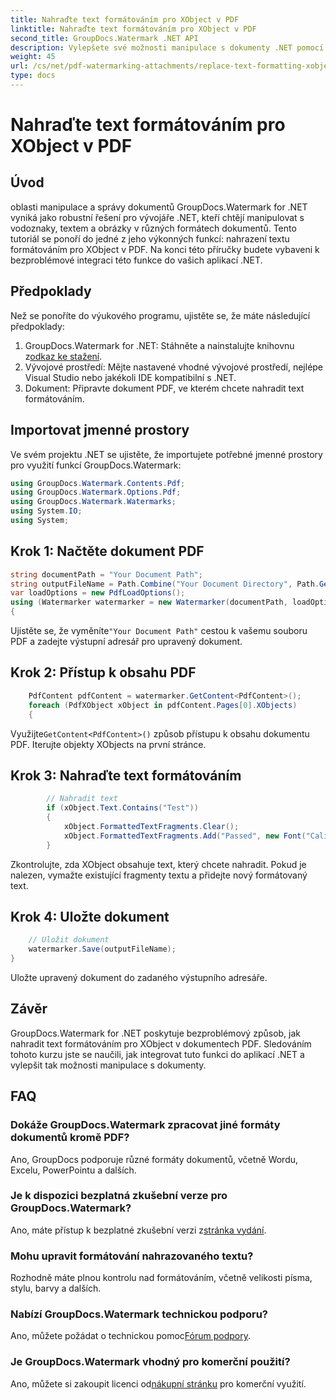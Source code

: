 ```yaml
---
title: Nahraďte text formátováním pro XObject v PDF
linktitle: Nahraďte text formátováním pro XObject v PDF
second_title: GroupDocs.Watermark .NET API
description: Vylepšete své možnosti manipulace s dokumenty .NET pomocí GroupDocs pro .NET. Naučte se, jak snadno nahradit text formátováním v PDF.
weight: 45
url: /cs/net/pdf-watermarking-attachments/replace-text-formatting-xobject-pdf/
type: docs
---
```

# Nahraďte text formátováním pro XObject v PDF

## Úvod
oblasti manipulace a správy dokumentů GroupDocs.Watermark for .NET vyniká jako robustní řešení pro vývojáře .NET, kteří chtějí manipulovat s vodoznaky, textem a obrázky v různých formátech dokumentů. Tento tutoriál se ponoří do jedné z jeho výkonných funkcí: nahrazení textu formátováním pro XObject v PDF. Na konci této příručky budete vybaveni k bezproblémové integraci této funkce do vašich aplikací .NET.
## Předpoklady
Než se ponoříte do výukového programu, ujistěte se, že máte následující předpoklady:
1.  GroupDocs.Watermark for .NET: Stáhněte a nainstalujte knihovnu z[odkaz ke stažení](https://releases.groupdocs.com/Watermark/net/).
2. Vývojové prostředí: Mějte nastavené vhodné vývojové prostředí, nejlépe Visual Studio nebo jakékoli IDE kompatibilní s .NET.
3. Dokument: Připravte dokument PDF, ve kterém chcete nahradit text formátováním.

## Importovat jmenné prostory
Ve svém projektu .NET se ujistěte, že importujete potřebné jmenné prostory pro využití funkcí GroupDocs.Watermark:
```csharp
using GroupDocs.Watermark.Contents.Pdf;
using GroupDocs.Watermark.Options.Pdf;
using GroupDocs.Watermark.Watermarks;
using System.IO;
using System;
```
## Krok 1: Načtěte dokument PDF
```csharp
string documentPath = "Your Document Path";
string outputFileName = Path.Combine("Your Document Directory", Path.GetFileName(documentPath));
var loadOptions = new PdfLoadOptions();
using (Watermarker watermarker = new Watermarker(documentPath, loadOptions))
{
```
 Ujistěte se, že vyměníte`"Your Document Path"` cestou k vašemu souboru PDF a zadejte výstupní adresář pro upravený dokument.
## Krok 2: Přístup k obsahu PDF
```csharp
    PdfContent pdfContent = watermarker.GetContent<PdfContent>();
    foreach (PdfXObject xObject in pdfContent.Pages[0].XObjects)
    {
```
 Využijte`GetContent<PdfContent>()` způsob přístupu k obsahu dokumentu PDF. Iterujte objekty XObjects na první stránce.
## Krok 3: Nahraďte text formátováním
```csharp
        // Nahradit text
        if (xObject.Text.Contains("Test"))
        {
            xObject.FormattedTextFragments.Clear();
            xObject.FormattedTextFragments.Add("Passed", new Font("Calibri", 19, FontStyle.Bold), Color.Red, Color.Aqua);
        }
```
Zkontrolujte, zda XObject obsahuje text, který chcete nahradit. Pokud je nalezen, vymažte existující fragmenty textu a přidejte nový formátovaný text.
## Krok 4: Uložte dokument
```csharp
    // Uložit dokument
    watermarker.Save(outputFileName);
}
```
Uložte upravený dokument do zadaného výstupního adresáře.

## Závěr
GroupDocs.Watermark for .NET poskytuje bezproblémový způsob, jak nahradit text formátováním pro XObject v dokumentech PDF. Sledováním tohoto kurzu jste se naučili, jak integrovat tuto funkci do aplikací .NET a vylepšit tak možnosti manipulace s dokumenty.
## FAQ
### Dokáže GroupDocs.Watermark zpracovat jiné formáty dokumentů kromě PDF?
Ano, GroupDocs podporuje různé formáty dokumentů, včetně Wordu, Excelu, PowerPointu a dalších.
### Je k dispozici bezplatná zkušební verze pro GroupDocs.Watermark?
 Ano, máte přístup k bezplatné zkušební verzi z[stránka vydání](https://releases.groupdocs.com/).
### Mohu upravit formátování nahrazovaného textu?
Rozhodně máte plnou kontrolu nad formátováním, včetně velikosti písma, stylu, barvy a dalších.
### Nabízí GroupDocs.Watermark technickou podporu?
 Ano, můžete požádat o technickou pomoc[Fórum podpory](https://forum.groupdocs.com/c/watermark/19).
### Je GroupDocs.Watermark vhodný pro komerční použití?
 Ano, můžete si zakoupit licenci od[nákupní stránku](https://purchase.groupdocs.com/buy) pro komerční využití.